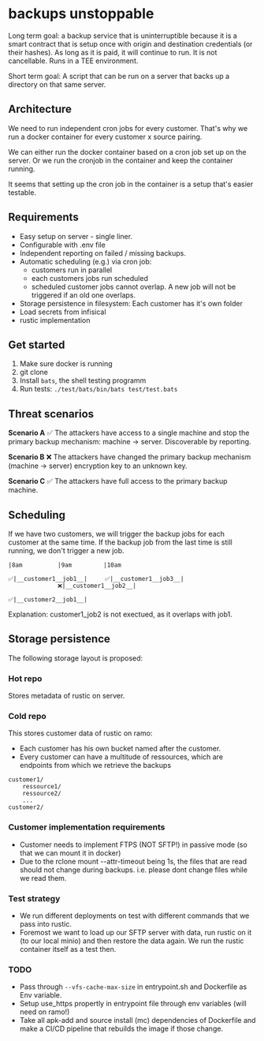 # backups unstoppable

Long term goal: a backup service that is uninterruptible because it is a smart contract that is setup once with origin and destination credentials (or their hashes). As long as it is paid, it will continue to run. It is not cancellable. Runs in a TEE environment.

Short term goal: A script that can be run on a server that backs up a directory on that same server.

## Architecture

We need to run independent cron jobs for every customer.
That's why we run a docker container for every customer x source pairing.

We can either run the docker container based on a cron job set up on the server.
Or we run the cronjob in the container and keep the container running.

It seems that setting up the cron job in the container is a setup that's easier testable.

## Requirements

- Easy setup on server - single liner.
- Configurable with .env file
- Independent reporting on failed / missing backups.
- Automatic scheduling (e.g.) via cron job:
  - customers run in parallel
  - each customers jobs run scheduled
  - scheduled customer jobs cannot overlap. A new job will not be triggered if an old one overlaps.
- Storage persistence in filesystem: Each customer has it's own folder
- Load secrets from infisical
- rustic implementation

## Get started

1. Make sure docker is running
2. git clone
3. Install `bats`, the shell testing programm
4. Run tests: `./test/bats/bin/bats test/test.bats`

## Threat scenarios

**Scenario A** ✅
The attackers have access to a single machine and stop the primary backup mechanism: machine -> server. Discoverable by reporting.

**Scenario B** ❌
The attackers have changed the primary backup mechanism (machine -> server) encryption key to an unknown key.

**Scenario C** ✅
The attackers have full access to the primary backup machine.

## Scheduling

If we have two customers, we will trigger the backup jobs for each customer at the same time. If the backup job from the last time is still running, we don't trigger a new job.

```
|8am          |9am         |10am

✅|__customer1__job1__|     ✅|__customer1__job3__|
              ❌|__customer1__job2__|

✅|__customer2__job1__|
```

Explanation: customer1_job2 is not exectued, as it overlaps with job1.

## Storage persistence

The following storage layout is proposed:

### Hot repo

Stores metadata of rustic on server.

### Cold repo

This stores customer data of rustic on ramo:

- Each customer has his own bucket named after the customer.
- Every customer can have a multitude of ressources, which are endpoints from which we retrieve the backups

```
customer1/
    ressource1/
    ressource2/
    ...
customer2/
```

### Customer implementation requirements

- Customer needs to implement FTPS (NOT SFTP!) in passive mode (so that we can mount it in docker)
- Due to the rclone mount --attr-timeout being 1s, the files that are read should not change during backups. i.e. please dont change files while we read them.

### Test strategy

- We run different deployments on test with different commands that we pass into rustic.
- Foremost we want to load up our SFTP server with data, run rustic on it (to our local minio) and then restore the data again. We run the rustic container itself as a test then.

### TODO

- Pass through `--vfs-cache-max-size` in entrypoint.sh and Dockerfile as Env variable.
- Setup use_https propertly in entrypoint file through env variables (will need on ramo!)
- Take all apk-add and source install (mc) dependencies of Dockerfile and make a CI/CD pipeline that rebuilds the image if those change.

